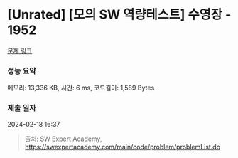 # [Unrated] [모의 SW 역량테스트] 수영장 - 1952 

[문제 링크](https://swexpertacademy.com/main/code/problem/problemDetail.do?contestProbId=AV5PpFQaAQMDFAUq) 

### 성능 요약

메모리: 13,336 KB, 시간: 6 ms, 코드길이: 1,589 Bytes

### 제출 일자

2024-02-18 16:37



> 출처: SW Expert Academy, https://swexpertacademy.com/main/code/problem/problemList.do